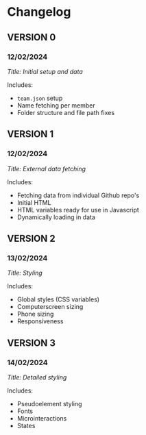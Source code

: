 # Changelog

 ## VERSION 0
 ### 12/02/2024

 _Title: Initial setup and data_

 Includes:
 - `team.json` setup
 - Name fetching per member
 - Folder structure and file path fixes

## VERSION 1
### 12/02/2024

 _Title: External data fetching_

 Includes:
 - Fetching data from individual Github repo's
 - Initial HTML
 - HTML variables ready for use in Javascript
 - Dynamically loading in data

 
## VERSION 2
### 13/02/2024

 _Title: Styling_

 Includes:
 - Global styles (CSS variables)
 - Computerscreen sizing
 - Phone sizing
 - Responsiveness

 ## VERSION 3
 ### 14/02/2024

 _Title: Detailed styling_

 Includes:
 - Pseudoelement styling
 - Fonts
 - Microinteractions
 - States